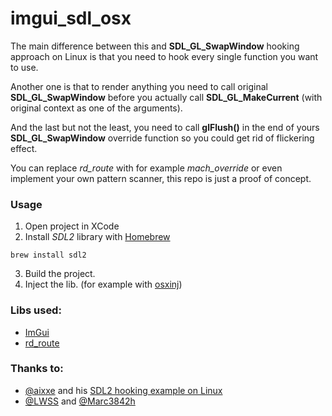 # imgui_sdl_osx 

The main difference between this and __SDL_GL_SwapWindow__ hooking approach on Linux is that you need to hook every single function you want to use.  

Another one is that to render anything you need to call original __SDL_GL_SwapWindow__ before you actually call __SDL_GL_MakeCurrent__ (with original context as one of the arguments).  

And the last but not the least, you need to call __glFlush()__ in the end of yours __SDL_GL_SwapWindow__ override function so you could get rid of flickering effect.  


You can replace *rd_route* with for example *mach_override* or even implement your own pattern scanner, this repo is just a proof of concept.  

### Usage
1) Open project in XCode
2) Install *SDL2* library with [Homebrew](https://brew.sh/)
```
brew install sdl2
```
3) Build the project.
4) Inject the lib. (for example with [osxinj](https://github.com/scen/osxinj))


### Libs used:
- [ImGui](https://github.com/ocornut/imgui)
- [rd_route](https://github.com/rodionovd/rd_route)


### Thanks to:
- [@aixxe](https://github.com/aixxe) and his [SDL2 hooking example on Linux](https://github.com/aixxe/imgui-sdl-csgo)
- [@LWSS](https://github.com/LWSS) and [@Marc3842h](https://github.com/Marc3842h)
